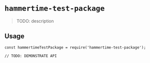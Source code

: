 # `hammertime-test-package`

> TODO: description

## Usage

```
const hammertimeTestPackage = require('hammertime-test-package');

// TODO: DEMONSTRATE API
```
